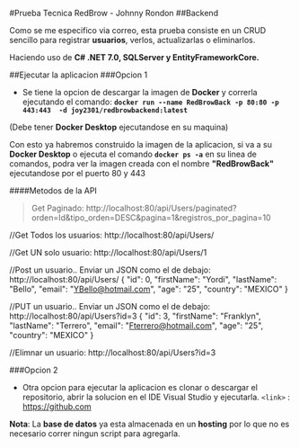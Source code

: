 #Prueba Tecnica RedBrow - Johnny Rondon
##Backend

Como se me especifico via correo, esta prueba consiste en un CRUD sencillo para registrar **usuarios**, verlos, actualizarlas o eliminarlos.

Haciendo uso de **C# .NET 7.0, SQLServer y EntityFrameworkCore.**

##Ejecutar la aplicacion
###Opcion 1

- Se tiene la opcion de descargar la imagen de **Docker** y correrla ejecutando el comando:
**`docker run --name RedBrowBack -p 80:80 -p 443:443  -d joy2301/redbrowbackend:latest`**

(Debe tener **Docker Desktop** ejecutandose en su maquina)

Con esto ya habremos construido la imagen de la aplicacion, si va a su **Docker Desktop** o ejecuta el comando **`docker ps -a`** en su linea de comandos, podra ver la imagen creada con el nombre **"RedBrowBack"** ejecutandose por el puerto 80 y 443

####Metodos de la API
> Get Paginado:
http://localhost:80/api/Users/paginated?orden=Id&tipo_orden=DESC&pagina=1&registros_por_pagina=10

> 
//Get Todos los usuarios:
http://localhost:80/api/Users/

> 
//Get UN solo usuario:
http://localhost:80/api/Users/1

> 
//Post un usuario.. Enviar un JSON como el de debajo:
http://localhost:80/api/Users/
{
  "id": 0,
  "firstName": "Yordi",
  "lastName": "Bello",
  "email": "YBello@hotmail.com",
  "age": "25",
  "country": "MEXICO"
}

> 
//PUT un usuario.. Enviar un JSON como el de debajo:
http://localhost:80/api/Users?id=3
{
  "id": 3,
  "firstName": "Franklyn",
  "lastName": "Terrero",
  "email": "Fterrero@hotmail.com",
  "age": "25",
  "country": "MEXICO"
}

> 
//Elimnar un usuario:
http://localhost:80/api/Users?id=3


###Opcion 2
- Otra opcion para ejecutar la aplicacion es clonar o descargar el repositorio, abrir la solucion en el IDE Visual Studio y ejecutarla.
`<link>` : <https://github.com>

**Nota**: La **base de datos** ya esta almacenada en un **hosting** por lo que no es necesario correr ningun script para agregarla.